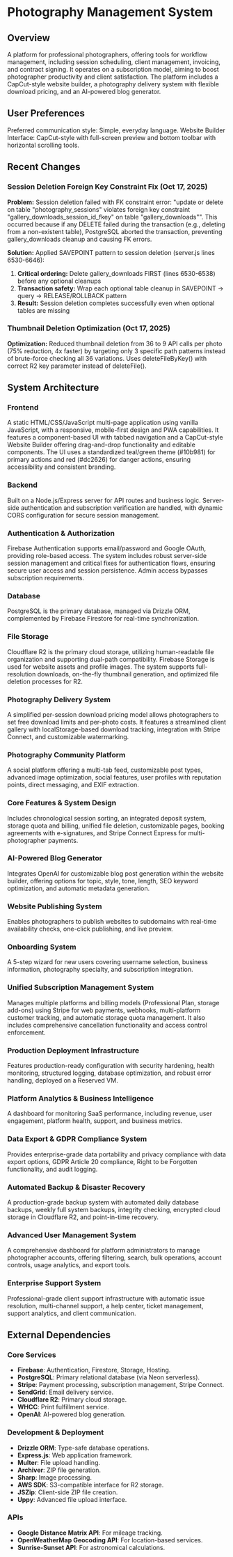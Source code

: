 # Photography Management System

## Overview
A platform for professional photographers, offering tools for workflow management, including session scheduling, client management, invoicing, and contract signing. It operates on a subscription model, aiming to boost photographer productivity and client satisfaction. The platform includes a CapCut-style website builder, a photography delivery system with flexible download pricing, and an AI-powered blog generator.

## User Preferences
Preferred communication style: Simple, everyday language.
Website Builder Interface: CapCut-style with full-screen preview and bottom toolbar with horizontal scrolling tools.

## Recent Changes

### Session Deletion Foreign Key Constraint Fix (Oct 17, 2025)
**Problem:** Session deletion failed with FK constraint error: "update or delete on table \"photography_sessions\" violates foreign key constraint \"gallery_downloads_session_id_fkey\" on table \"gallery_downloads\"". This occurred because if any DELETE failed during the transaction (e.g., deleting from a non-existent table), PostgreSQL aborted the transaction, preventing gallery_downloads cleanup and causing FK errors.

**Solution:** Applied SAVEPOINT pattern to session deletion (server.js lines 6530-6646):
1. **Critical ordering:** Delete gallery_downloads FIRST (lines 6530-6538) before any optional cleanups
2. **Transaction safety:** Wrap each optional table cleanup in SAVEPOINT → query → RELEASE/ROLLBACK pattern
3. **Result:** Session deletion completes successfully even when optional tables are missing

### Thumbnail Deletion Optimization (Oct 17, 2025)
**Optimization:** Reduced thumbnail deletion from 36 to 9 API calls per photo (75% reduction, 4x faster) by targeting only 3 specific path patterns instead of brute-force checking all 36 variations. Uses deleteFileByKey() with correct R2 key parameter instead of deleteFile().

## System Architecture

### Frontend
A static HTML/CSS/JavaScript multi-page application using vanilla JavaScript, with a responsive, mobile-first design and PWA capabilities. It features a component-based UI with tabbed navigation and a CapCut-style Website Builder offering drag-and-drop functionality and editable components. The UI uses a standardized teal/green theme (#10b981) for primary actions and red (#dc2626) for danger actions, ensuring accessibility and consistent branding.

### Backend
Built on a Node.js/Express server for API routes and business logic. Server-side authentication and subscription verification are handled, with dynamic CORS configuration for secure session management.

### Authentication & Authorization
Firebase Authentication supports email/password and Google OAuth, providing role-based access. The system includes robust server-side session management and critical fixes for authentication flows, ensuring secure user access and session persistence. Admin access bypasses subscription requirements.

### Database
PostgreSQL is the primary database, managed via Drizzle ORM, complemented by Firebase Firestore for real-time synchronization.

### File Storage
Cloudflare R2 is the primary cloud storage, utilizing human-readable file organization and supporting dual-path compatibility. Firebase Storage is used for website assets and profile images. The system supports full-resolution downloads, on-the-fly thumbnail generation, and optimized file deletion processes for R2.

### Photography Delivery System
A simplified per-session download pricing model allows photographers to set free download limits and per-photo costs. It features a streamlined client gallery with localStorage-based download tracking, integration with Stripe Connect, and customizable watermarking.

### Photography Community Platform
A social platform offering a multi-tab feed, customizable post types, advanced image optimization, social features, user profiles with reputation points, direct messaging, and EXIF extraction.

### Core Features & System Design
Includes chronological session sorting, an integrated deposit system, storage quota and billing, unified file deletion, customizable pages, booking agreements with e-signatures, and Stripe Connect Express for multi-photographer payments.

### AI-Powered Blog Generator
Integrates OpenAI for customizable blog post generation within the website builder, offering options for topic, style, tone, length, SEO keyword optimization, and automatic metadata generation.

### Website Publishing System
Enables photographers to publish websites to subdomains with real-time availability checks, one-click publishing, and live preview.

### Onboarding System
A 5-step wizard for new users covering username selection, business information, photography specialty, and subscription integration.

### Unified Subscription Management System
Manages multiple platforms and billing models (Professional Plan, storage add-ons) using Stripe for web payments, webhooks, multi-platform customer tracking, and automatic storage quota management. It also includes comprehensive cancellation functionality and access control enforcement.

### Production Deployment Infrastructure
Features production-ready configuration with security hardening, health monitoring, structured logging, database optimization, and robust error handling, deployed on a Reserved VM.

### Platform Analytics & Business Intelligence
A dashboard for monitoring SaaS performance, including revenue, user engagement, platform health, support, and business metrics.

### Data Export & GDPR Compliance System
Provides enterprise-grade data portability and privacy compliance with data export options, GDPR Article 20 compliance, Right to be Forgotten functionality, and audit logging.

### Automated Backup & Disaster Recovery
A production-grade backup system with automated daily database backups, weekly full system backups, integrity checking, encrypted cloud storage in Cloudflare R2, and point-in-time recovery.

### Advanced User Management System
A comprehensive dashboard for platform administrators to manage photographer accounts, offering filtering, search, bulk operations, account controls, usage analytics, and export tools.

### Enterprise Support System
Professional-grade client support infrastructure with automatic issue resolution, multi-channel support, a help center, ticket management, support analytics, and client communication.

## External Dependencies

### Core Services
- **Firebase**: Authentication, Firestore, Storage, Hosting.
- **PostgreSQL**: Primary relational database (via Neon serverless).
- **Stripe**: Payment processing, subscription management, Stripe Connect.
- **SendGrid**: Email delivery service.
- **Cloudflare R2**: Primary cloud storage.
- **WHCC**: Print fulfillment service.
- **OpenAI**: AI-powered blog generation.

### Development & Deployment
- **Drizzle ORM**: Type-safe database operations.
- **Express.js**: Web application framework.
- **Multer**: File upload handling.
- **Archiver**: ZIP file generation.
- **Sharp**: Image processing.
- **AWS SDK**: S3-compatible interface for R2 storage.
- **JSZip**: Client-side ZIP file creation.
- **Uppy**: Advanced file upload interface.

### APIs
- **Google Distance Matrix API**: For mileage tracking.
- **OpenWeatherMap Geocoding API**: For location-based services.
- **Sunrise-Sunset API**: For astronomical calculations.